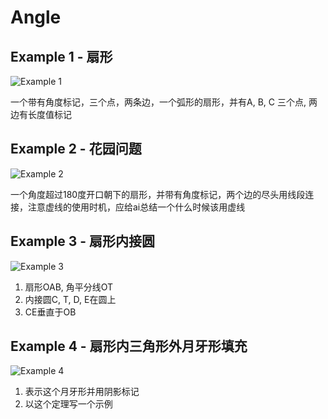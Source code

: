 # Angle

## Example 1 - 扇形

![Example 1](./example1.png)

一个带有角度标记，三个点，两条边，一个弧形的扇形，并有A, B, C 三个点, 两边有长度值标记

## Example 2 - 花园问题

![Example 2](./example2.png)

一个角度超过180度开口朝下的扇形，并带有角度标记，两个边的尽头用线段连接，注意虚线的使用时机，应给ai总结一个什么时候该用虚线

## Example 3 - 扇形内接圆

![Example 3](./example3.png)

1. 扇形OAB, 角平分线OT
2. 内接圆C, T, D, E在圆上
3. CE垂直于OB

## Example 4 - 扇形内三角形外月牙形填充

![Example 4](./example4.png)

1. 表示这个月牙形并用阴影标记
2. 以这个定理写一个示例